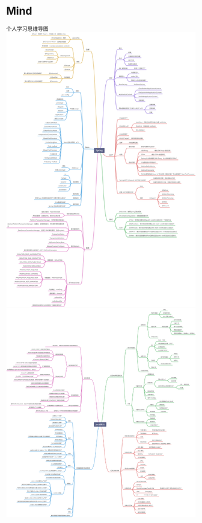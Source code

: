 # Mind
个人学习思维导图
![image](https://github.com/zzybot/Mind/blob/main/Spring.jpg)
![image](https://github.com/zzybot/Mind/blob/main/JVM.jpg)
